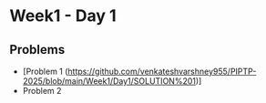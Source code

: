 # Week1 - Day 1

## Problems
  - [Problem 1 (https://github.com/venkateshvarshney955/PIPTP-2025/blob/main/Week1/Day1/SOLUTION%201)]
- Problem 2
